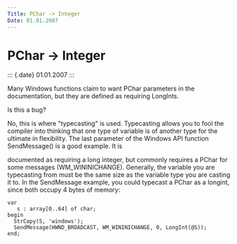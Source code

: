 ```yaml
---
Title: PChar -> Integer
Date: 01.01.2007
---
```



PChar -> Integer
================

::: {.date}
01.01.2007
:::

Many Windows functions claim to want PChar parameters in the
documentation, but they are defined as requiring LongInts.

Is this a bug?

No, this is where "typecasting" is used. Typecasting allows you to
fool the compiler into thinking that one type of variable is of another
type for the ultimate in flexibility. The last parameter of  the Windows
API function SendMessage() is a good example. It is

documented as requiring a long integer, but commonly requires a PChar
for some messages (WM\_WININICHANGE). Generally, the variable you are
typecasting from must be the same size as the variable type you are
casting it to. In the SendMessage example, you could typecast a PChar as
a longint, since both occupy 4 bytes of memory:

    var 
       s : array[0..64] of char; 
    begin 
      StrCopy(S, 'windows'); 
      SendMessage(HWND_BROADCAST, WM_WININICHANGE, 0, LongInt(@S)); 
    end; 
